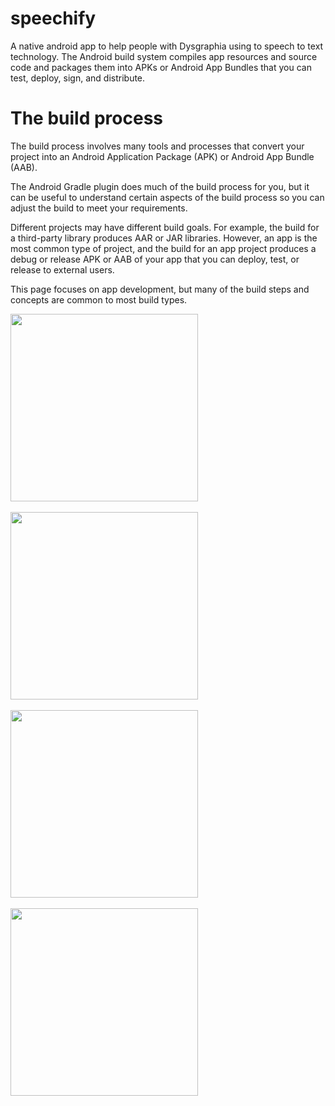 # speechify
A native android app to help people with Dysgraphia using to speech to text technology.
The Android build system compiles app resources and source code and packages them into APKs or Android App Bundles that you can test, deploy, sign, and distribute.

# The build process
The build process involves many tools and processes that convert your project into an Android Application Package (APK) or Android App Bundle (AAB).

The Android Gradle plugin does much of the build process for you, but it can be useful to understand certain aspects of the build process so you can adjust the build to meet your requirements.

Different projects may have different build goals. For example, the build for a third-party library produces AAR or JAR libraries. However, an app is the most common type of project, and the build for an app project produces a debug or release APK or AAB of your app that you can deploy, test, or release to external users.

This page focuses on app development, but many of the build steps and concepts are common to most build types.



<img src="https://github.com/Frankdroid7/speechify/assets/30746679/22f09eb6-b545-48d3-85ce-f8b531083495" width="300"/>
<br>
<br>
<img src="https://github.com/Frankdroid7/speechify/assets/30746679/cd7b9303-0039-4d95-b766-81d79729a2fb" width="300"/>
<br>
<br>
<img src="https://github.com/Frankdroid7/speechify/assets/30746679/9cffb2a6-5716-4ad7-8f01-6ea19b2fa11f" width="300"/>
<br>
<br>
<img src="https://github.com/Frankdroid7/speechify/assets/30746679/7a388fff-59f4-4421-b72f-84cc334c4642" width="300"/>

